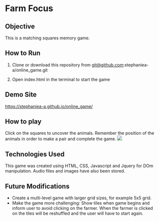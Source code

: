 # Farm Focus

## Objective

This is a matching squares memory game.

## How to Run

1) Clone or download this repository from git@github.com:stephaniea-a/online_game.git

2) Open index.html in the terminal to start the game

## Demo Site

https://stephaniea-a.github.io/online_game/


## How to play

Click on the squares to uncover the animals. Remember the position of the animals in order to make a pair and complete the game.
![](/grid.png)

## Technologies Used
This game was created using HTML, CSS, Javascript and Jquery for DOm manipulation. Audio files and images have also been stored.

## Future Modifications

- Create a multi-level game with larger grid sizes, for example 5x5 grid.
- Make the game more challenging: Show tiles when game begins and inform user to avoid clicking on the farmer. When the farmer is clicked on the tiles will be reshuffled and the user will have to start again.




